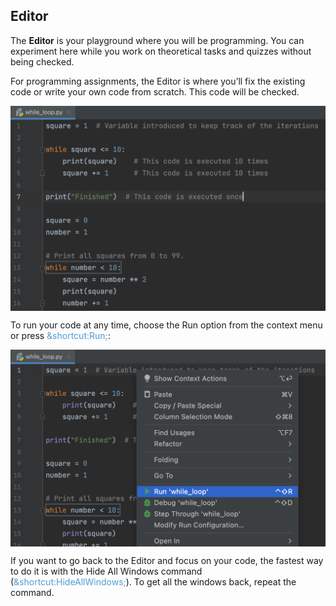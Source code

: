 ## Editor

The <b>Editor</b> is your playground where you will be programming. You can experiment here while you work on theoretical tasks and quizzes without being checked.

For programming assignments, the Editor is where you’ll fix the existing code or write your own code from scratch. This code will be checked.

<style>
img {
  display: block;
  margin-left: auto;
  margin-right: auto;
}
</style>
<img src="edu_editor_dark.png" class="center" width=600>


To run your code at any time, choose the Run option from the context menu or press <span style="color: #509DD6">&shortcut:Run;</span>:

<style>
img {
  display: block;
  margin-left: auto;
  margin-right: auto;
}
</style>
<img src="edu_context_menu_run_dark.png" class="center" width=600>


If you want to go back to the Editor and focus on your code, the fastest way to do it is with the Hide All Windows command (<span style="color: #509DD6">&shortcut:HideAllWindows;</span>). To get all the windows back, repeat the command.